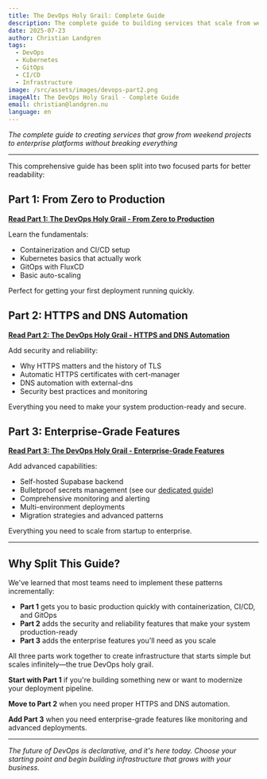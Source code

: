 ```yaml
---
title: The DevOps Holy Grail: Complete Guide
description: The complete guide to building services that scale from weekend side-project to enterprise platforms
date: 2025-07-23
author: Christian Landgren
tags:
  - DevOps
  - Kubernetes
  - GitOps
  - CI/CD
  - Infrastructure
image: /src/assets/images/devops-part2.png
imageAlt: The DevOps Holy Grail - Complete Guide
email: christian@landgren.nu
language: en
---
```


_The complete guide to creating services that grow from weekend projects to enterprise platforms without breaking everything_

---

This comprehensive guide has been split into two focused parts for better readability:

## Part 1: From Zero to Production

**[Read Part 1: The DevOps Holy Grail - From Zero to Production](/blog/devops_holy_grail_part1)**

Learn the fundamentals:

- Containerization and CI/CD setup
- Kubernetes basics that actually work
- GitOps with FluxCD
- Basic auto-scaling

Perfect for getting your first deployment running quickly.

## Part 2: HTTPS and DNS Automation

**[Read Part 2: The DevOps Holy Grail - HTTPS and DNS Automation](/blog/devops_holy_grail_part2)**

Add security and reliability:

- Why HTTPS matters and the history of TLS
- Automatic HTTPS certificates with cert-manager
- DNS automation with external-dns
- Security best practices and monitoring

Everything you need to make your system production-ready and secure.

## Part 3: Enterprise-Grade Features

**[Read Part 3: The DevOps Holy Grail - Enterprise-Grade Features](/blog/devops_holy_grail_part3)**

Add advanced capabilities:

- Self-hosted Supabase backend
- Bulletproof secrets management (see our [dedicated guide](/blog/kubernetes_secrets_management))
- Comprehensive monitoring and alerting
- Multi-environment deployments
- Migration strategies and advanced patterns

Everything you need to scale from startup to enterprise.

---

## Why Split This Guide?

We've learned that most teams need to implement these patterns incrementally:

- **Part 1** gets you to basic production quickly with containerization, CI/CD, and GitOps
- **Part 2** adds the security and reliability features that make your system production-ready
- **Part 3** adds the enterprise features you'll need as you scale

All three parts work together to create infrastructure that starts simple but scales infinitely—the true DevOps holy grail.

**Start with Part 1** if you're building something new or want to modernize your deployment pipeline.

**Move to Part 2** when you need proper HTTPS and DNS automation.

**Add Part 3** when you need enterprise-grade features like monitoring and advanced deployments.

---

_The future of DevOps is declarative, and it's here today. Choose your starting point and begin building infrastructure that grows with your business._
